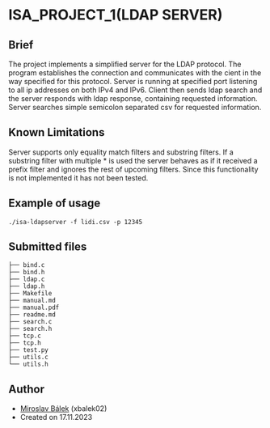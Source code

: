 # ISA_PROJECT_1(LDAP SERVER)


## Brief
The project implements a simplified server for the LDAP protocol. The program establishes the connection and communicates with the cient in the way specified for this protocol. Server is running at specified port listening to all ip addresses on both IPv4 and IPv6. Client then sends ldap search and the server responds with ldap response, containing requested information. Server searches simple semicolon separated csv for requested information.

## Known Limitations 
Server supports only equality match filters and substring filters. If a substring filter with multiple * is used the server behaves as if it received a prefix filter and ignores the rest of upcoming filters. 
Since this functionality is not implemented it has not been tested.

## Example of usage 
```
./isa-ldapserver -f lidi.csv -p 12345
```

## Submitted files
```
├── bind.c
├── bind.h
├── ldap.c
├── ldap.h
├── Makefile
├── manual.md
├── manual.pdf
├── readme.md
├── search.c
├── search.h
├── tcp.c
├── tcp.h
├── test.py
├── utils.c
└── utils.h
```

## Author

- [Miroslav Bálek](https://github.com/balek01) (xbalek02)
- Created on 17.11.2023


